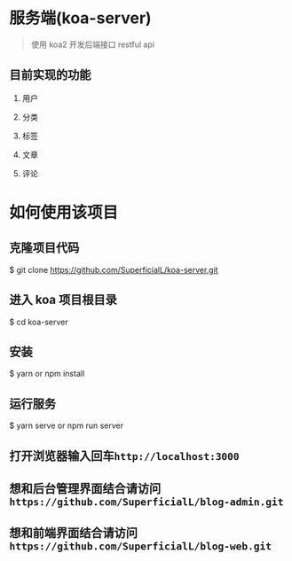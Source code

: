 # 服务端(koa-server)

> 使用 koa2 开发后端接口 restful api

## 目前实现的功能

1. 用户

2. 分类

3. 标签

4. 文章

5. 评论

# 如何使用该项目

## 克隆项目代码

\$ git clone https://github.com/SuperficialL/koa-server.git

## 进入 koa 项目根目录

\$ cd koa-server

## 安装

\$ yarn or npm install

## 运行服务

\$ yarn serve or npm run server

## 打开浏览器输入回车`http://localhost:3000`

## 想和后台管理界面结合请访问`https://github.com/SuperficialL/blog-admin.git`

## 想和前端界面结合请访问`https://github.com/SuperficialL/blog-web.git`
